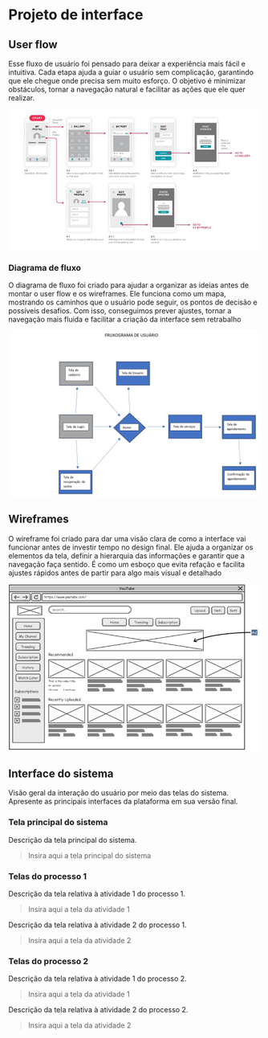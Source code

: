 
# Projeto de interface

 ## User flow

Esse fluxo de usuário foi pensado para deixar a experiência mais fácil e intuitiva. Cada etapa ajuda a guiar o usuário sem complicação, garantindo que ele chegue onde precisa sem muito esforço. O objetivo é minimizar obstáculos, tornar a navegação natural e facilitar as ações que ele quer realizar.

![User Flow](images/user_flow.jpg)

### Diagrama de fluxo

O diagrama de fluxo foi criado para ajudar a organizar as ideias antes de montar o user flow e os wireframes. Ele funciona como um mapa, mostrando os caminhos que o usuário pode seguir, os pontos de decisão e possíveis desafios. Com isso, conseguimos prever ajustes, tornar a navegação mais fluida e facilitar a criação da interface sem retrabalho

![Diagrama de Fluxo](images/diagrama_fluxo.jpg)

## Wireframes

O wireframe foi criado para dar uma visão clara de como a interface vai funcionar antes de investir tempo no design final. Ele ajuda a organizar os elementos da tela, definir a hierarquia das informações e garantir que a navegação faça sentido. É como um esboço que evita refação e facilita ajustes rápidos antes de partir para algo mais visual e detalhado

![Wireframe](images/wireframe.png)

## Interface do sistema

Visão geral da interação do usuário por meio das telas do sistema. Apresente as principais interfaces da plataforma em sua versão final.

### Tela principal do sistema

Descrição da tela principal do sistema.

> Insira aqui a tela principal do sistema


###  Telas do processo 1

Descrição da tela relativa à atividade 1 do processo 1.

> Insira aqui a tela da atividade 1

Descrição da tela relativa à atividade 2 do processo 1.

> Insira aqui a tela da atividade 2


### Telas do processo 2

Descrição da tela relativa à atividade 1 do processo 2.

> Insira aqui a tela da atividade 1

Descrição da tela relativa à atividade 2 do processo 2.

> Insira aqui a tela da atividade 2
